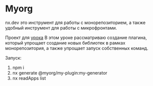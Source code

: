 # Myorg

nx.dev это инструмент для работы с монорепозиторием, а также удобный инструмент для работы с микрофронтами.

Проект для [урока](https://habr.com/ru/articles/752760)
В этом уроке рассматриваю создание плагина, который упрощает создание новых библиотек в рамках монорепозитория, а также упрощает запуск собственных команд.

Запуск:
1. npm i
2. nx generate @myorg/my-plugin:my-generator
3. nx readApps list
